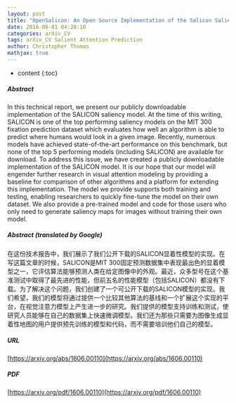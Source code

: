 ```yaml
---
layout: post
title: "OpenSalicon: An Open Source Implementation of the Salicon Saliency Model"
date: 2016-06-01 04:28:10
categories: arXiv_CV
tags: arXiv_CV Salient Attention Prediction
author: Christopher Thomas
mathjax: true
---
```


* content
{:toc}

##### Abstract
In this technical report, we present our publicly downloadable implementation of the SALICON saliency model. At the time of this writing, SALICON is one of the top performing saliency models on the MIT 300 fixation prediction dataset which evaluates how well an algorithm is able to predict where humans would look in a given image. Recently, numerous models have achieved state-of-the-art performance on this benchmark, but none of the top 5 performing models (including SALICON) are available for download. To address this issue, we have created a publicly downloadable implementation of the SALICON model. It is our hope that our model will engender further research in visual attention modeling by providing a baseline for comparison of other algorithms and a platform for extending this implementation. The model we provide supports both training and testing, enabling researchers to quickly fine-tune the model on their own dataset. We also provide a pre-trained model and code for those users who only need to generate saliency maps for images without training their own model.

##### Abstract (translated by Google)
在这份技术报告中，我们展示了我们公开下载的SALICON显着性模型的实现。在写这篇文章的时候，SALICON是MIT 300固定预测数据集中表现最出色的显着模型之一，它评估算法能够预测人类在给定图像中的外观。最近，众多型号在这个基准测试中取得了最先进的性能，但前五名的性能模型（包括SALICON）都没有下载。为了解决这个问题，我们创建了一个可公开下载的SALICON模型的实现。我们希望，我们的模型将通过提供一个比较其他算法的基线和一个扩展这个实现的平台，在视觉注意力模型上产生进一步的研究。我们提供的模型支持训练和测试，使研究人员能够在自己的数据集上快速微调模型。我们还为那些只需要为图像生成显着性地图的用户提供预先训练的模型和代码，而不需要培训他们自己的模型。

##### URL
[https://arxiv.org/abs/1606.00110](https://arxiv.org/abs/1606.00110)

##### PDF
[https://arxiv.org/pdf/1606.00110](https://arxiv.org/pdf/1606.00110)

